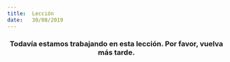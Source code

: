 ```yaml
---
title:  Lección
date:   30/08/2019
---
```


### <center>Todavía estamos trabajando en esta lección. Por favor, vuelva más tarde.</center>